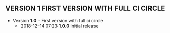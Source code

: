 
## VERSION 1  FIRST VERSION WITH FULL CI CIRCLE

 * Version **1.0** - First version with full ci circle
   * 2018-12-14 07:23  **1.0.0**  initial release
